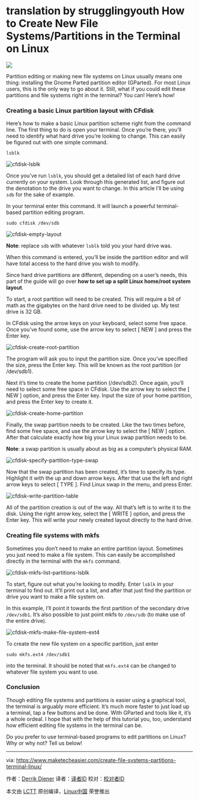 translation by strugglingyouth
How to Create New File Systems/Partitions in the Terminal on Linux
================================================================================
![](https://www.maketecheasier.com/assets/uploads/2015/03/cfdisk-feature-image.png)

Partition editing or making new file systems on Linux usually means one thing: installing the Gnome Parted partition editor (GParted). For most Linux users, this is the only way to go about it. Still, what if you could edit these partitions and file systems right in the terminal? You can! Here’s how!

### Creating a basic Linux partition layout with CFdisk ###

Here’s how to make a basic Linux partition scheme right from the command line. The first thing to do is open your terminal. Once you’re there, you’ll need to identify what hard drive you’re looking to change. This can easily be figured out with one simple command.

    lsblk

![cfdisk-lsblk](https://www.maketecheasier.com/assets/uploads/2015/03/cfdisk-lsblk.png)


Once you’ve run `lsblk`, you should get a detailed list of each hard drive currently on your system. Look through this generated list, and figure out the denotation to the drive you want to change. In this article I’ll be using `sdb` for the sake of example.

In your terminal enter this command. It will launch a powerful terminal-based partition editing program.

    sudo cfdisk /dev/sdb

![cfdisk-empty-layout](https://www.maketecheasier.com/assets/uploads/2015/03/cfdisk-empty-layout.png)

**Note**: replace `sdb` with whatever `lsblk` told you your hard drive was.

When this command is entered, you’ll be inside the partition editor and will have total access to the hard drive you wish to modify.

Since hard drive partitions are different, depending on a user’s needs, this part of the guide will go over **how to set up a split Linux home/root system layout**.

To start, a root partition will need to be created. This will require a bit of math as the gigabytes on the hard drive need to be divided up. My test drive is 32 GB.

In CFdisk using the arrow keys on your keyboard, select some free space. Once you’ve found some, use the arrow key to select [ NEW ] and press the Enter key.

![cfdisk-create-root-partition](https://www.maketecheasier.com/assets/uploads/2015/03/cfdisk-create-root-partition.png)

The program will ask you to input the partition size. Once you’ve specified the size, press the Enter key. This will be known as the root partition (or /dev/sdb1).

Next it’s time to create the home partition (/dev/sdb2). Once again, you’ll need to select some free space in CFdisk. Use the arrow key to select the [ NEW ] option, and press the Enter key. Input the size of your home partition, and press the Enter key to create it.

![cfdisk-create-home-partition](https://www.maketecheasier.com/assets/uploads/2015/03/cfdisk-create-home-partition.png)

Finally, the swap partition needs to be created. Like the two times before, find some free space, and use the arrow key to select the [ NEW ] option. After that calculate exactly how big your Linux swap partition needs to be.

**Note**: a swap partition is usually about as big as a computer’s physical RAM.

![cfdisk-specify-partition-type-swap](https://www.maketecheasier.com/assets/uploads/2015/03/cfdisk-specify-partition-type-swap.png)

Now that the swap partition has been created, it’s time to specify its type. Highlight it with the up and down arrow keys. After that use the left and right arrow keys to select [ TYPE ]. Find Linux swap in the menu, and press Enter.

![cfdisk-write-partition-table](https://www.maketecheasier.com/assets/uploads/2015/03/cfdisk-write-partition-table.jpg)

All of the partition creation is out of the way. All that’s left is to write it to the disk. Using the right arrow key, select the [ WRITE ] option, and press the Enter key. This will write your newly created layout directly to the hard drive.

### Creating file systems with mkfs ###

Sometimes you don’t need to make an entire partition layout. Sometimes you just need to make a file system. This can easily be accomplished directly in the terminal with the `mkfs` command.

![cfdisk-mkfs-list-partitions-lsblk](https://www.maketecheasier.com/assets/uploads/2015/10/cfdisk-mkfs-list-partitions-lsblk.png)

To start, figure out what you’re looking to modify. Enter `lsblk` in your terminal to find out. It’ll print out a list, and after that just find the partition or drive you want to make a file system on.

In this example, I’ll point it towards the first partition of the secondary drive `/dev/sdb1`. It’s also possible to just point mkfs to `/dev/sdb` (to make use of the entire drive).

![cfdisk-mkfs-make-file-system-ext4](https://www.maketecheasier.com/assets/uploads/2015/10/cfdisk-mkfs-make-file-system-ext4.png)

To create the new file system on a specific partition, just enter

    sudo mkfs.ext4 /dev/sdb1

into the terminal. It should be noted that `mkfs.ext4` can be changed to whatever file system you want to use.

### Conclusion ###

Though editing file systems and partitions is easier using a graphical tool, the terminal is arguably more efficient. It’s much more faster to just load up a terminal, tap a few buttons and be done. With GParted and tools like it, it’s a whole ordeal. I hope that with the help of this tutorial you, too, understand how efficient editing file systems in the terminal can be.

Do you prefer to use terminal-based programs to edit partitions on Linux? Why or why not? Tell us below!

--------------------------------------------------------------------------------

via: https://www.maketecheasier.com/create-file-systems-partitions-terminal-linux/

作者：[Derrik Diener][a]
译者：[译者ID](https://github.com/译者ID)
校对：[校对者ID](https://github.com/校对者ID)

本文由 [LCTT](https://github.com/LCTT/TranslateProject) 原创编译，[Linux中国](https://linux.cn/) 荣誉推出

[a]:https://www.maketecheasier.com/author/derrikdiener/
